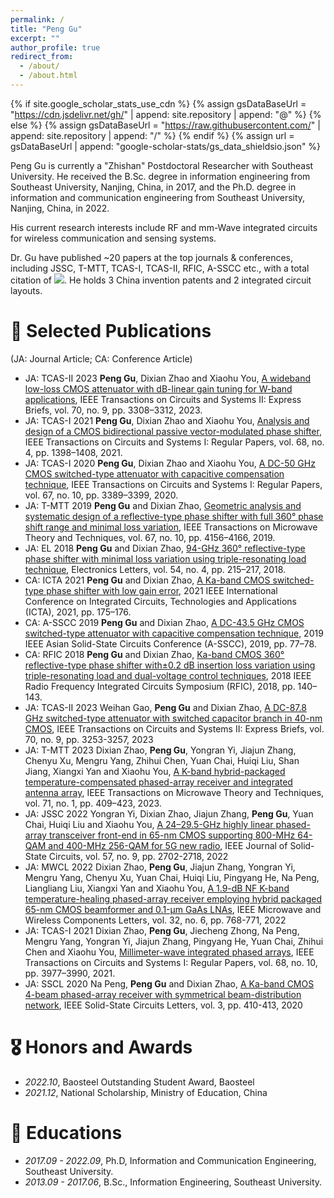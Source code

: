 ```yaml
---
permalink: /
title: "Peng Gu"
excerpt: ""
author_profile: true
redirect_from: 
  - /about/
  - /about.html
---
```


{% if site.google_scholar_stats_use_cdn %}
{% assign gsDataBaseUrl = "https://cdn.jsdelivr.net/gh/" | append: site.repository | append: "@" %}
{% else %}
{% assign gsDataBaseUrl = "https://raw.githubusercontent.com/" | append: site.repository | append: "/" %}
{% endif %}
{% assign url = gsDataBaseUrl | append: "google-scholar-stats/gs_data_shieldsio.json" %}

<span class='anchor' id='about-me'></span>

Peng Gu is currently a "Zhishan" Postdoctoral Researcher with Southeast University. He received the B.Sc. degree in information engineering from Southeast University, Nanjing, China, in 2017, and the Ph.D. degree in information and communication engineering from Southeast University, Nanjing, China, in 2022.

His current research interests include RF and mm-Wave integrated circuits for wireless communication and sensing systems.

Dr. Gu have published ~20 papers at the top journals & conferences, including JSSC, T-MTT, TCAS-I, TCAS-II, RFIC, A-SSCC etc., with a total citation of <a href='https://scholar.google.com/citations?user=Urkx3egAAAAJ'><img src="https://img.shields.io/endpoint?url={{ url | url_encode }}&logo=Google%20Scholar&labelColor=f6f6f6&color=9cf&style=flat&label=citations"></a>. He holds 3 China invention patents and 2 integrated circuit layouts. 

<!--
# 🔥 News
- *2022.02*: &nbsp;🎉🎉 Lorem ipsum dolor sit amet, consectetur adipiscing elit. Vivamus ornare aliquet ipsum, ac tempus justo dapibus sit amet. 
- *2022.02*: &nbsp;🎉🎉 Lorem ipsum dolor sit amet, consectetur adipiscing elit. Vivamus ornare aliquet ipsum, ac tempus justo dapibus sit amet. 
-->

# 📝 Selected Publications 
(JA: Journal Article; CA: Conference Article)

<!--
<div class='paper-box'><div class='paper-box-image'><div><div class="badge">CVPR 2016</div><img src='images/500x300.png' alt="sym" width="100%"></div></div>
<div class='paper-box-text' markdown="1">

[Deep Residual Learning for Image Recognition](https://openaccess.thecvf.com/content_cvpr_2016/papers/He_Deep_Residual_Learning_CVPR_2016_paper.pdf)

**Kaiming He**, Xiangyu Zhang, Shaoqing Ren, Jian Sun

[**Project**](https://scholar.google.com/citations?view_op=view_citation&hl=zh-CN&user=DhtAFkwAAAAJ&citation_for_view=DhtAFkwAAAAJ:ALROH1vI_8AC) <strong><span class='show_paper_citations' data='DhtAFkwAAAAJ:ALROH1vI_8AC'></span></strong>
- Lorem ipsum dolor sit amet, consectetur adipiscing elit. Vivamus ornare aliquet ipsum, ac tempus justo dapibus sit amet. 
</div>
</div>
-->

- <span class="paper-list-head">JA: TCAS-II 2023</span> **Peng Gu**, Dixian Zhao and Xiaohu You, [A wideband low-loss CMOS attenuator with dB-linear gain tuning for W-band applications](https://ieeexplore.ieee.org/abstract/document/10102658), IEEE Transactions on Circuits and Systems II: Express Briefs, vol. 70, no. 9, pp. 3308–3312, 2023.
- <span class="paper-list-head">JA: TCAS-I 2021</span> **Peng Gu**, Dixian Zhao and Xiaohu You, [Analysis and design of a CMOS bidirectional passive vector-modulated phase shifter](https://ieeexplore.ieee.org/abstract/document/9324957/), IEEE Transactions on Circuits and Systems I: Regular Papers, vol. 68, no. 4, pp. 1398–1408, 2021. 
- <span class="paper-list-head">JA: TCAS-I 2020</span> **Peng Gu**, Dixian Zhao and Xiaohu You, [A DC-50 GHz CMOS switched-type attenuator with capacitive compensation technique](https://ieeexplore.ieee.org/abstract/document/9110720/), IEEE Transactions on Circuits and Systems I: Regular Papers, vol. 67, no. 10, pp. 3389–3399, 2020.
- <span class="paper-list-head">JA: T-MTT 2019</span> **Peng Gu** and Dixian Zhao, [Geometric analysis and systematic design of a reflective-type phase shifter with full 360° phase shift range and minimal loss variation](https://ieeexplore.ieee.org/abstract/document/8809827/), IEEE Transactions on Microwave Theory and Techniques, vol. 67, no. 10, pp. 4156–4166, 2019. 
- <span class="paper-list-head">JA: EL 2018</span> **Peng Gu** and Dixian Zhao, [94-GHz 360° reflective-type phase shifter with minimal loss variation using triple-resonating load technique](https://ietresearch.onlinelibrary.wiley.com/doi/10.1049/el.2017.3965), Electronics Letters, vol. 54, no. 4, pp. 215–217, 2018.
- <span class="paper-list-head">CA: ICTA 2021</span> **Peng Gu** and Dixian Zhao, [A Ka-band CMOS switched-type phase shifter with low gain error](https://ieeexplore.ieee.org/abstract/document/9661645/), 2021 IEEE International Conference on Integrated Circuits, Technologies and Applications (ICTA), 2021, pp. 175–176. 
- <span class="paper-list-head">CA: A-SSCC 2019</span> **Peng Gu** and Dixian Zhao, [A DC-43.5 GHz CMOS switched-type attenuator with capacitive compensation technique](https://ieeexplore.ieee.org/document/9056896), 2019 IEEE Asian Solid-State Circuits Conference (A-SSCC), 2019, pp. 77–78. 
- <span class="paper-list-head">CA: RFIC 2018</span> **Peng Gu** and Dixian Zhao, [Ka-band CMOS 360° reflective-type phase shifter with±0.2 dB insertion loss variation using triple-resonating load and dual-voltage control techniques](https://ieeexplore.ieee.org/abstract/document/8428987/), 2018 IEEE Radio Frequency Integrated Circuits Symposium (RFIC), 2018, pp. 140–143.
- <span class="paper-list-head">JA: TCAS-II 2023</span> Weihan Gao, **Peng Gu** and Dixian Zhao, [A DC-87.8 GHz switched-type attenuator with switched capacitor branch in 40-nm CMOS](https://ieeexplore.ieee.org/abstract/document/10113734), IEEE Transactions on Circuits and Systems II: Express Briefs, vol. 70, no. 9, pp. 3253-3257, 2023
- <span class="paper-list-head">JA: T-MTT 2023</span> Dixian Zhao, **Peng Gu**, Yongran Yi, Jiajun Zhang, Chenyu Xu, Mengru Yang, Zhihui Chen, Yuan Chai, Huiqi Liu, Shan Jiang, Xiangxi Yan and Xiaohu You, [A K-band hybrid-packaged temperature-compensated phased-array receiver and integrated antenna array](https://ieeexplore.ieee.org/abstract/document/9976265/), IEEE Transactions on Microwave Theory and Techniques, vol. 71, no. 1, pp. 409–423, 2023.
- <span class="paper-list-head">JA: JSSC 2022</span> Yongran Yi, Dixian Zhao, Jiajun Zhang, **Peng Gu**, Yuan Chai, Huiqi Liu and Xiaohu You, [A 24–29.5-GHz highly linear phased-array transceiver front-end in 65-nm CMOS supporting 800-MHz 64-QAM and 400-MHz 256-QAM for 5G new radio](https://ieeexplore.ieee.org/abstract/document/9769743/), IEEE Journal of Solid-State Circuits, vol. 57, no. 9, pp. 2702-2718, 2022
- <span class="paper-list-head">JA: MWCL 2022</span> Dixian Zhao, **Peng Gu**, Jiajun Zhang, Yongran Yi, Mengru Yang, Chenyu Xu, Yuan Chai, Huiqi Liu, Pingyang He, Na Peng, Liangliang Liu, Xiangxi Yan and Xiaohu You, [A 1.9-dB NF K-band temperature-healing phased-array receiver employing hybrid packaged 65-nm CMOS beamformer and 0.1-μm GaAs LNAs](https://ieeexplore.ieee.org/abstract/document/9749959/), IEEE Microwave and Wireless Components Letters, vol. 32, no. 6, pp. 768-771, 2022
- <span class="paper-list-head">JA: TCAS-I 2021</span> Dixian Zhao, **Peng Gu**, Jiecheng Zhong, Na Peng, Mengru Yang, Yongran Yi, Jiajun Zhang, Pingyang He, Yuan Chai, Zhihui Chen and Xiaohu You, [Millimeter-wave integrated phased arrays](https://ieeexplore.ieee.org/abstract/document/9481190/), IEEE Transactions on Circuits and Systems I: Regular Papers, vol. 68, no. 10, pp. 3977–3990, 2021.
- <span class="paper-list-head">JA: SSCL 2020</span> Na Peng, **Peng Gu** and Dixian Zhao, [A Ka-band CMOS 4-beam phased-array receiver with symmetrical beam-distribution network](https://ieeexplore.ieee.org/abstract/document/9201043/), IEEE Solid-State Circuits Letters, vol. 3, pp. 410-413, 2020


# 🎖 Honors and Awards
- *2022.10*, Baosteel Outstanding Student Award, Baosteel
- *2021.12*, National Scholarship, Ministry of Education, China

# 📖 Educations
- *2017.09 - 2022.09*, Ph.D, Information and Communication Engineering, Southeast University. 
- *2013.09 - 2017.06*, B.Sc., Information Engineering, Southeast University.

<!--
# 💬 Invited Talks
- *2021.06*, Lorem ipsum dolor sit amet, consectetur adipiscing elit. Vivamus ornare aliquet ipsum, ac tempus justo dapibus sit amet. 
- *2021.03*, Lorem ipsum dolor sit amet, consectetur adipiscing elit. Vivamus ornare aliquet ipsum, ac tempus justo dapibus sit amet.  \| [\[video\]](https://github.com/)
-->

<!--
# 💻 Internships
- *2019.05 - 2020.02*, [Lorem](https://github.com/), China.
-->
